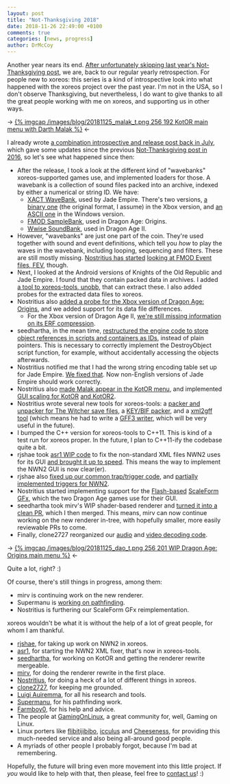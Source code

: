 ```yaml
---
layout: post
title: "Not-Thanksgiving 2018"
date: 2018-11-26 22:49:00 +0100
comments: true
categories: [news, progress]
author: DrMcCoy
---
```


Another year nears its end. [After unfortunately skipping last year's Not-Thanksgiving post](/blog/2018/07/03/xoreos-0-dot-0-5-dawn-star-released/), we are, back to our regular yearly retrospection. For people new to xoreos: this series is a kind of introspective look into what happened with the xoreos project over the past year. I'm not in the USA, so I don't observe Thanksgiving, but nevertheless, I do want to give thanks to all the great people working with me on xoreos, and supporting us in other ways.

-> [{% imgcap /images/blog/20181125_malak_t.png 256 192 KotOR main menu with Darth Malak %}](/images/blog/20181125_malak.png) <-

I already wrote [a combination introspective and release post back in July](/blog/2018/07/03/xoreos-0-dot-0-5-dawn-star-released/), which gave some updates since the previous [Not-Thanksgiving post in 2016](/blog/2016/11/24/not-thanksgiving-2016/), so let's see what happened since then:

* After the release, I took a look at the different kind of "wavebanks" xoreos-supported games use, and implemented loaders for those. A wavebank is a collection of sound files packed into an archive, indexed by either a numerical or string ID. We have:
	* [XACT WaveBank](https://github.com/xoreos/xoreos/blob/master/src/sound/xactwavebank.h), used by Jade Empire. There's two versions, [a binary one](https://github.com/xoreos/xoreos/blob/master/src/sound/xactwavebank_binary.cpp) (the original format, I assume) in the Xbox version, and [an ASCII one](https://github.com/xoreos/xoreos/blob/master/src/sound/xactwavebank_ascii.cpp) in the Windows version.
	* [FMOD SampleBank](https://github.com/xoreos/xoreos/blob/master/src/sound/fmodsamplebank.h), used in Dragon Age: Origins.
	* [Wwise SoundBank](https://github.com/xoreos/xoreos/blob/master/src/sound/wwisesoundbank.h), used in Dragon Age II.
* However, "wavebanks" are just one part of the coin. They're used together with sound and event definitions, which tell you *how* to play the waves in the wavebank, including looping, sequencing and filters. These are still mostly missing. [Nostritius has started](https://github.com/xoreos/xoreos/pull/362) [looking at FMOD Event files, FEV](https://github.com/xoreos/xoreos/pull/367), though.
* Next, I looked at the Android versions of Knights of the Old Republic and Jade Empire. I found that they contain packed data in archives. I added [a tool to xoreos-tools, unobb](https://github.com/xoreos/xoreos-tools/blob/master/src/unobb.cpp), that can extract these. I also added probes for the extracted data files to xoreos.
* Nostritius also [added a probe for the Xbox version of Dragon Age: Origins](https://github.com/xoreos/xoreos/pull/337), and we added support for its data file differences.
	* For the Xbox version of Dragon Age II, [we're still missing information on its ERF compression](https://github.com/xoreos/xoreos/issues/335).
* seedhartha, in the mean time, [restructured the engine code to store object references in scripts and containers as IDs](https://github.com/xoreos/xoreos/pull/341), instead of plain pointers. This is necessary to correctly implement the DestroyObject script function, for example, without accidentally accessing the objects afterwards.
* Nostritius notified me that I had the wrong string encoding table set up for Jade Empire. [We fixed that](https://github.com/xoreos/xoreos/commit/9e991c76d). Now non-English versions of Jade Empire should work correctly.
* Nostritius also [made Malak appear in the KotOR menu](https://github.com/xoreos/xoreos/pull/319), and implemented [GUI scaling for KotOR](https://github.com/xoreos/xoreos/pull/312) [and KotOR2](https://github.com/xoreos/xoreos/pull/374).
* Nostritius wrote several new tools for xoreos-tools: a [packer and unpacker for The Witcher save files](https://github.com/xoreos/xoreos-tools/pull/25), a [KEY/BIF packer](https://github.com/xoreos/xoreos-tools/pull/26), and a [xml2gff tool](https://github.com/xoreos/xoreos-tools/pull/27) (which means he had to write a [GFF3 writer](https://github.com/xoreos/xoreos/pull/300), which will be very useful in the future).
* I bumped the C++ version for xoreos-tools to C++11. This is kind of a test run for xoreos proper. In the future, I plan to C++11-ify the codebase quite a bit.
* rjshae took [asr1 WIP code](https://github.com/xoreos/xoreos-tools/pull/1) to fix the non-standard XML files NWN2 uses for its GUI [and brought it up to speed](https://github.com/xoreos/xoreos-tools/pull/24). This means the way to implement the NWN2 GUI is now clear(er).
* rjshae also [fixed up our common trap/trigger code](https://github.com/xoreos/xoreos/pull/372), and [partially implemented triggers for NWN2](https://github.com/xoreos/xoreos/pull/377).
* Nostritius started implementing support for the [Flash-based](https://github.com/xoreos/xoreos/pull/294) [ScaleForm GFx](https://github.com/xoreos/xoreos/pull/373), which the two Dragon Age games use for their GUI.
* seedhartha took mirv's WIP shader-based renderer and [turned it into a clean PR](https://github.com/xoreos/xoreos/pull/381), which I then merged. This means, mirv can now continue working on the new renderer in-tree, with hopefully smaller, more easily reviewable PRs to come.
* Finally, clone2727 reorganized our [audio](https://github.com/xoreos/xoreos/compare/d9d2c3f87e20cbe95d98fcb33dc7ff31ef79e92d%5E...9bc09deee719121ddd064a6534f0c6018e276416) and [video decoding code](https://github.com/xoreos/xoreos/compare/cc67f12b36b6f34445a62e1959c244e9fac77b38%5E...25975d5e44e6445f0146e1f54d38f86f2a1fd620).

-> [{% imgcap /images/blog/20181125_dao_t.png 256 201 WIP Dragon Age: Origins main menu %}](/images/blog/20181125_dao.png) <-

Quite a lot, right? :)

Of course, there's still things in progress, among them:

* mirv is continuing work on the new renderer.
* Supermanu is [working on pathfinding](https://github.com/xoreos/xoreos/pull/211).
* Nostritius is furthering our ScaleForm GFx reimplementation.

xoreos wouldn't be what it is without the help of a lot of great people, for whom I am thankful.

* [rjshae](https://github.com/rjshae), for taking up work on NWN2 in xoreos.
* [asr1](https://github.com/asr1), for starting the NWN2 XML fixer, that's now in xoreos-tools.
* [seedhartha](https://github.com/seedhartha), for working on KotOR and getting the renderer rewrite mergeable.
* [mirv](https://github.com/mirv-sillyfish), for doing the renderer rewrite in the first place.
* [Nostritius](https://github.com/Nostritius), for doing a heck of a lot of different things in xoreos.
* [clone2727](https://github.com/clone2727), for keeping me grounded.
* [Luigi Auiremma](http://aluigi.altervista.org/), for all his research and tools.
* [Supermanu](https://github.com/Supermanu), for his pathfinding work.
* [Farmboy0](https://github.com/Farmboy0), for his help and advice.
* The people at [GamingOnLinux](https://www.gamingonlinux.com/), a great community for, well, Gaming on Linux.
* Linux porters like [flibitijibibo](http://flibitijibibo.com/), [icculus](https://icculus.org/) and [Cheeseness](https://cheeseness.itch.io/), for providing this much-needed service and also being all-around good people.
* A myriads of other people I probably forgot, because I'm bad at remembering.

Hopefully, the future will bring even more movement into this little project. If *you* would like to help with that, then please, feel free to [contact us](https://wiki.xoreos.org/index.php?title=Contact_us)! :)
